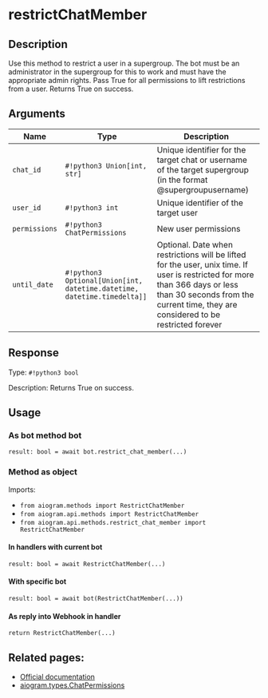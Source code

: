 # restrictChatMember

## Description

Use this method to restrict a user in a supergroup. The bot must be an administrator in the supergroup for this to work and must have the appropriate admin rights. Pass True for all permissions to lift restrictions from a user. Returns True on success.


## Arguments

| Name | Type | Description |
| - | - | - |
| `chat_id` | `#!python3 Union[int, str]` | Unique identifier for the target chat or username of the target supergroup (in the format @supergroupusername) |
| `user_id` | `#!python3 int` | Unique identifier of the target user |
| `permissions` | `#!python3 ChatPermissions` | New user permissions |
| `until_date` | `#!python3 Optional[Union[int, datetime.datetime, datetime.timedelta]]` | Optional. Date when restrictions will be lifted for the user, unix time. If user is restricted for more than 366 days or less than 30 seconds from the current time, they are considered to be restricted forever |



## Response

Type: `#!python3 bool`

Description: Returns True on success.


## Usage


### As bot method bot

```python3
result: bool = await bot.restrict_chat_member(...)
```

### Method as object

Imports:

- `from aiogram.methods import RestrictChatMember`
- `from aiogram.api.methods import RestrictChatMember`
- `from aiogram.api.methods.restrict_chat_member import RestrictChatMember`

#### In handlers with current bot
```python3
result: bool = await RestrictChatMember(...)
```

#### With specific bot
```python3
result: bool = await bot(RestrictChatMember(...))
```
#### As reply into Webhook in handler
```python3
return RestrictChatMember(...)
```



## Related pages:

- [Official documentation](https://core.telegram.org/bots/api#restrictchatmember)
- [aiogram.types.ChatPermissions](../types/chat_permissions.md)
